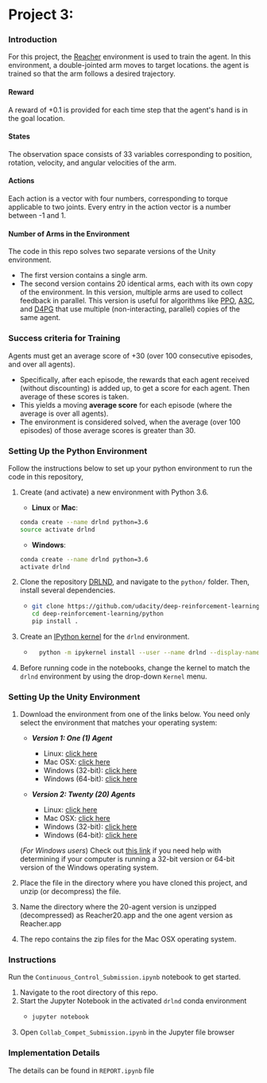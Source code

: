 
# Project 3: 

### Introduction

For this project, the [Reacher](https://github.com/Unity-Technologies/ml-agents/blob/master/docs/Learning-Environment-Examples.md#reacher) environment is used to train the agent. In this environment, a double-jointed arm moves to target locations. the agent is trained so that the arm follows a desired trajectory.

#### Reward
A reward of +0.1 is provided for each time step that the agent's hand is in the goal location.

#### States
The observation space consists of 33 variables corresponding to position, rotation, velocity, and angular velocities of the arm. 

#### Actions
Each action is a vector with four numbers, corresponding to torque applicable to two joints. Every entry in the action vector is a number between -1 and 1.

#### Number of Arms in the Environment 

The code in this repo solves two separate versions of the Unity environment. 
- The first version contains a single arm.
- The second version contains 20 identical arms, each with its own copy of the environment. In this version, multiple arms are used to collect feedback in parallel. This version is useful for algorithms like [PPO](https://arxiv.org/pdf/1707.06347.pdf), [A3C](https://arxiv.org/pdf/1602.01783.pdf), and [D4PG](https://openreview.net/pdf?id=SyZipzbCb) that use multiple (non-interacting, parallel) copies of the same agent.  

### Success criteria for Training

 Agents must get an average score of +30 (over 100 consecutive episodes, and over all agents). 
 - Specifically, after each episode, the rewards that each agent received (without discounting) is added up, to get a score for each agent. Then average of these scores is taken. 
- This yields a moving  **average score** for each episode (where the average is over all agents).
- The environment is considered solved, when the average (over 100 episodes) of those average scores is greater than 30. 

### Setting Up the Python Environment
Follow the instructions below to set up your python environment to run the code in this repository, 
1. Create (and activate) a new environment with Python 3.6.
	- __Linux__ or __Mac__: 
	```bash
	conda create --name drlnd python=3.6
	source activate drlnd
	```
	- __Windows__: 
	```bash
	conda create --name drlnd python=3.6 
	activate drlnd
	```
	
2. Clone the repository [DRLND](https://github.com/udacity/deep-reinforcement-learning), and navigate to the `python/` folder.  Then, install several dependencies.
      -  ```bash
         git clone https://github.com/udacity/deep-reinforcement-learning.git
         cd deep-reinforcement-learning/python
         pip install .
         ```
4. Create an [IPython kernel](http://ipython.readthedocs.io/en/stable/install/kernel_install.html) for the `drlnd` environment.
     -  ```bash
          python -m ipykernel install --user --name drlnd --display-name "drlnd"
        ```
5. Before running code in the notebooks, change the kernel to match the `drlnd` environment by using the drop-down `Kernel` menu.

### Setting Up the Unity Environment
1. Download the environment from one of the links below.  You need only select the environment that matches your operating system:

    - **_Version 1: One (1) Agent_**
        - Linux: [click here](https://s3-us-west-1.amazonaws.com/udacity-drlnd/P2/Reacher/one_agent/Reacher_Linux.zip)
        - Mac OSX: [click here](https://s3-us-west-1.amazonaws.com/udacity-drlnd/P2/Reacher/one_agent/Reacher.app.zip)
        - Windows (32-bit): [click here](https://s3-us-west-1.amazonaws.com/udacity-drlnd/P2/Reacher/one_agent/Reacher_Windows_x86.zip)
        - Windows (64-bit): [click here](https://s3-us-west-1.amazonaws.com/udacity-drlnd/P2/Reacher/one_agent/Reacher_Windows_x86_64.zip)

    - **_Version 2: Twenty (20) Agents_**
        - Linux: [click here](https://s3-us-west-1.amazonaws.com/udacity-drlnd/P2/Reacher/Reacher_Linux.zip)
        - Mac OSX: [click here](https://s3-us-west-1.amazonaws.com/udacity-drlnd/P2/Reacher/Reacher.app.zip)
        - Windows (32-bit): [click here](https://s3-us-west-1.amazonaws.com/udacity-drlnd/P2/Reacher/Reacher_Windows_x86.zip)
        - Windows (64-bit): [click here](https://s3-us-west-1.amazonaws.com/udacity-drlnd/P2/Reacher/Reacher_Windows_x86_64.zip)
    
    (_For Windows users_) Check out [this link](https://support.microsoft.com/en-us/help/827218/how-to-determine-whether-a-computer-is-running-a-32-bit-version-or-64) if you need help with determining if your computer is running a 32-bit version or 64-bit version of the Windows operating system.

2. Place the file in the directory where you have cloned this project, and unzip (or decompress) the file.
3. Name the directory where the 20-agent version is unzipped (decompressed) as Reacher20.app and the one agent version as Reacher.app 
4. The repo contains the zip files for the Mac OSX operating system.

### Instructions
Run the `Continuous_Control_Submission.ipynb` notebook to get started.  
1. Navigate to the root directory of this repo. 
2. Start the Jupyter Notebook in the activated `drlnd` conda environment
   - ```bash
     jupyter notebook
     ```
3. Open  `Collab_Compet_Submission.ipynb` in the Jupyter file browser  
  

### Implementation Details
The details can be found in `REPORT.ipynb` file





